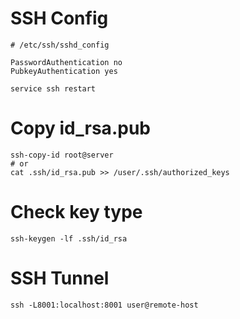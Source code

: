 # SSH Config
```
# /etc/ssh/sshd_config

PasswordAuthentication no
PubkeyAuthentication yes
```
```
service ssh restart
```
# Copy id_rsa.pub
```
ssh-copy-id root@server
# or
cat .ssh/id_rsa.pub >> /user/.ssh/authorized_keys
```
# Check key type
```
ssh-keygen -lf .ssh/id_rsa
```
# SSH Tunnel
```
ssh -L8001:localhost:8001 user@remote-host
```
